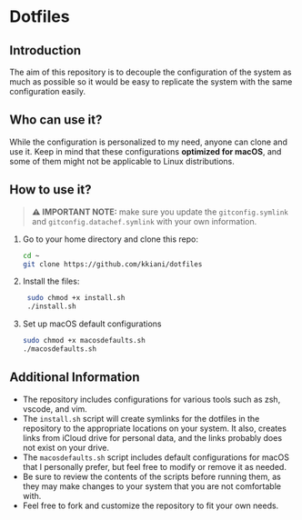 # Dotfiles
## Introduction
The aim of this repository is to decouple the configuration of the system as much as possible so it would be easy to replicate the system with the same configuration easily.

## Who can use it?
While the configuration is personalized to my need, anyone can clone and use it. Keep in mind that these configurations **optimized for macOS**, and some of them might not be applicable to Linux distributions.

## How to use it?
> **⚠️ IMPORTANT NOTE:** make sure you update the `gitconfig.symlink` and `gitconfig.datachef.symlink` with your own information.

1. Go to your home directory and clone this repo:
    ```bash
    cd ~
    git clone https://github.com/kkiani/dotfiles
    ```
2. Install the files:
   ```bash
    sudo chmod +x install.sh
    ./install.sh
   ```
3. Set up macOS default configurations
   ```bash
   sudo chmod +x macosdefaults.sh
   ./macosdefaults.sh
   ```
## Additional Information
- The repository includes configurations for various tools such as zsh, vscode, and vim.
- The `install.sh` script will create symlinks for the dotfiles in the repository to the appropriate locations on your system. It also, creates links from iCloud drive for personal data, and the links probably does not exist on your drive.
- The `macosdefaults.sh` script includes default configurations for macOS that I personally prefer, but feel free to modify or remove it as needed.
- Be sure to review the contents of the scripts before running them, as they may make changes to your system that you are not comfortable with.
- Feel free to fork and customize the repository to fit your own needs.


